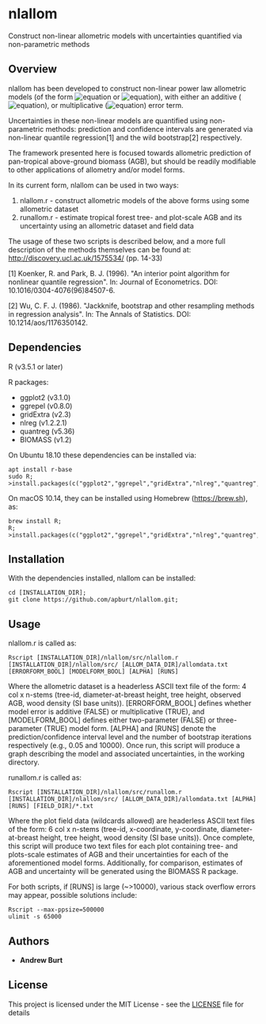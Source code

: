 # nlallom

Construct non-linear allometric models with uncertainties quantified via non-parametric methods

## Overview

nlallom has been developed to construct non-linear power law allometric models (of the form ![equation](http://latex.codecogs.com/gif.latex?Y&space;=&space;aM^b) or ![equation](http://latex.codecogs.com/gif.latex?Y&space;=&space;aM^b&plus;c)), with either an additive (![equation](http://latex.codecogs.com/gif.latex?\varepsilon&space;\sim&space;\mathcal{N}&space;(0,\sigma^2))), or multiplicative (![equation](http://latex.codecogs.com/gif.latex?\varepsilon&space;\sim&space;\mathcal{N}&space;(0,\sigma^2&space;M^k))) error term.

Uncertainties in these non-linear models are quantified using non-parametric methods: prediction and confidence intervals are generated via non-linear quantile regression[1] and the wild bootstrap[2] respectively. 

The framework presented here is focused towards allometric prediction of pan-tropical above-ground biomass (AGB), but should be readily modifiable to other applications of allometry and/or model forms.

In its current form, nlallom can be used in two ways:

1) nlallom.r - construct allometric models of the above forms using some allometric dataset 
2) runallom.r - estimate tropical forest tree- and plot-scale AGB and its uncertainty using an allometric dataset and field data

The usage of these two scripts is described below, and a more full description of the methods themselves can be found at: http://discovery.ucl.ac.uk/1575534/ (pp. 14-33)

[1] Koenker, R. and Park, B. J. (1996). "An interior point algorithm for nonlinear quantile regression". In: Journal of Econometrics. DOI: 10.1016/0304-4076(96)84507-6.

[2] Wu, C. F. J. (1986). "Jackknife, bootstrap and other resampling methods in regression analysis". In: The Annals of Statistics. DOI: 10.1214/aos/1176350142.

## Dependencies

R (v3.5.1 or later)

R packages:
* ggplot2 (v3.1.0)
* ggrepel (v0.8.0)
* gridExtra (v2.3)
* nlreg (v1.2.2.1)
* quantreg (v5.36)
* BIOMASS (v1.2)

On Ubuntu 18.10 these dependencies can be installed via:

```
apt install r-base
sudo R;
>install.packages(c("ggplot2","ggrepel","gridExtra","nlreg","quantreg","BIOMASS"))
```

On macOS 10.14, they can be installed using Homebrew (https://brew.sh), as:

```
brew install R;
R;
>install.packages(c("ggplot2","ggrepel","gridExtra","nlreg","quantreg","BIOMASS"))
```

## Installation

With the dependencies installed, nlallom can be installed:

```
cd [INSTALLATION_DIR];
git clone https://github.com/apburt/nlallom.git;
```

## Usage

nlallom.r is called as:

```
Rscript [INSTALLATION_DIR]/nlallom/src/nlallom.r [INSTALLATION_DIR]/nlallom/src/ [ALLOM_DATA_DIR]/allomdata.txt [ERRORFORM_BOOL] [MODELFORM_BOOL] [ALPHA] [RUNS] 
```

Where the allometric dataset is a headerless ASCII text file of the form: 4 col x n-stems (tree-id, diameter-at-breast height, tree height, observed AGB, wood density (SI base units)).
[ERRORFORM_BOOL] defines whether model error is additive (FALSE) or multiplicative (TRUE), and [MODELFORM_BOOL] defines either two-parameter (FALSE) or three-parameter (TRUE) model form.
[ALPHA] and [RUNS] denote the prediction/confidence interval level and the number of bootstrap iterations respectively (e.g., 0.05 and 10000).
Once run, this script will produce a graph describing the model and associated uncertainties, in the working directory.

runallom.r is called as:

```
Rscript [INSTALLATION_DIR]/nlallom/src/runallom.r [INSTALLATION_DIR]/nlallom/src/ [ALLOM_DATA_DIR]/allomdata.txt [ALPHA] [RUNS] [FIELD_DIR]/*.txt
```

Where the plot field data (wildcards allowed) are headerless ASCII text files of the form: 6 col x n-stems (tree-id, x-coordinate, y-coordinate, diameter-at-breast height, tree height, wood density (SI base units)).
Once complete, this script will produce two text files for each plot containing tree- and plots-scale estimates of AGB and their uncertainties for each of the aforementioned model forms.
Additionally, for comparison, estimates of AGB and uncertainty will be generated using the BIOMASS R package.

For both scripts, if [RUNS] is large (~>10000), various stack overflow errors may appear, possible solutions include:

```
Rscript --max-ppsize=500000
ulimit -s 65000
```

## Authors

* **Andrew Burt**

## License

This project is licensed under the MIT License - see the [LICENSE](LICENSE) file for details
